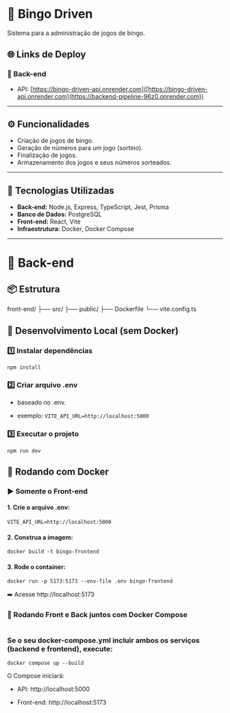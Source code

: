 # 🎯 Bingo Driven
Sistema para a administração de jogos de bingo.

## 🌐 Links de Deploy

### 🔹 Back-end
- API: [https://bingo-driven-api.onrender.com]([https://bingo-driven-api.onrender.com](https://backend-pipeline-96z0.onrender.com))



---


## ⚙️ Funcionalidades
- Criação de jogos de bingo.  
- Geração de números para um jogo (sorteio).  
- Finalização de jogos.  
- Armazenamento dos jogos e seus números sorteados.  

---

## 🧰 Tecnologias Utilizadas
- **Back-end:** Node.js, Express, TypeScript, Jest, Prisma  
- **Banco de Dados:** PostgreSQL  
- **Front-end:** React, Vite  
- **Infraestrutura:** Docker, Docker Compose  

---

# 🧩 Back-end

## 📦 Estrutura

front-end/
├── src/
├── public/
├── Dockerfile
└── vite.config.ts

## 🚀 Desenvolvimento Local (sem Docker)

### **1️⃣ Instalar dependências**
 `npm install`

### **2️⃣ Criar arquivo .env** 
- baseado no .env.

- exemplo: ```VITE_API_URL=http://localhost:5000```

### **3️⃣ Executar o projeto**
 `npm run dev`

## 🐳 Rodando com Docker

### ▶️ Somente o Front-end
#### 1. Crie o arquivo .env:
    VITE_API_URL=http://localhost:5000

#### 2. Construa a imagem: 
    docker build -t bingo-frontend

#### 3. Rode o container:
    docker run -p 5173:5173 --env-file .env bingo-frontend

  ➡️ Acesse http://localhost:5173

### 🧱 Rodando Front e Back juntos com Docker Compose
#
### Se o seu docker-compose.yml incluir ambos os serviços (backend e frontend), execute:
    docker compose up --build

O Compose iniciará:

- API: http://localhost:5000

- Front-end: http://localhost:5173







